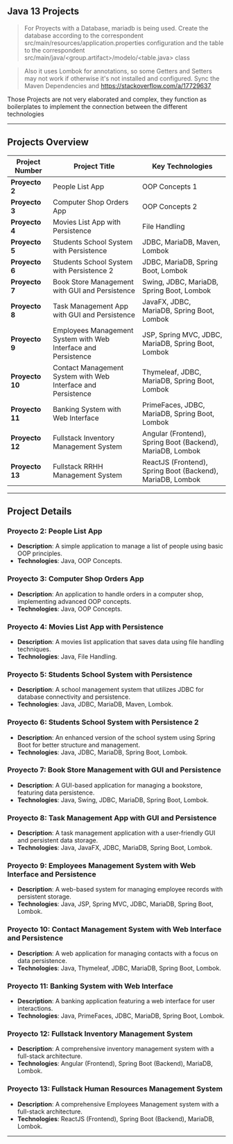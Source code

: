 
## Java 13 Projects

> For Proyects with a Database, mariadb is being used. 
Create the database according to the correspondent 
src/main/resources/application.properties configuration 
and the table to the correspondent 
src/main/java/<group.artifact>/modelo/<table.java> class  

> Also it uses Lombok for annotations, so some Getters and Setters may not work 
if otherwise it's not installed and configured. Sync the Maven Dependencies and 
https://stackoverflow.com/a/17729637

Those Projects are not very elaborated and complex, they function as boilerplates
to implement the connection between the different technologies

---

## Projects Overview

| Project Number | Project Title | Key Technologies |
|----------------|---------------|------------------|
| **Proyecto 2** | People List App | OOP Concepts 1 |
| **Proyecto 3** | Computer Shop Orders App | OOP Concepts 2 |
| **Proyecto 4** | Movies List App with Persistence | File Handling |
| **Proyecto 5** | Students School System with Persistence | JDBC, MariaDB, Maven, Lombok |
| **Proyecto 6** | Students School System with Persistence 2 | JDBC, MariaDB, Spring Boot, Lombok |
| **Proyecto 7** | Book Store Management with GUI and Persistence | Swing, JDBC, MariaDB, Spring Boot, Lombok |
| **Proyecto 8** | Task Management App with GUI and Persistence | JavaFX, JDBC, MariaDB, Spring Boot, Lombok |
| **Proyecto 9** | Employees Management System with Web Interface and Persistence | JSP, Spring MVC, JDBC, MariaDB, Spring Boot, Lombok |
| **Proyecto 10** | Contact Management System with Web Interface and Persistence | Thymeleaf, JDBC, MariaDB, Spring Boot, Lombok |
| **Proyecto 11** | Banking System with Web Interface | PrimeFaces, JDBC, MariaDB, Spring Boot, Lombok |
| **Proyecto 12** | Fullstack Inventory Management System | Angular (Frontend), Spring Boot (Backend), MariaDB, Lombok |
| **Proyecto 13** | Fullstack RRHH Management System | ReactJS (Frontend), Spring Boot (Backend), MariaDB, Lombok |

---

## Project Details

### Proyecto 2: People List App
- **Description**: A simple application to manage a list of people using basic OOP principles.
- **Technologies**: Java, OOP Concepts.

### Proyecto 3: Computer Shop Orders App
- **Description**: An application to handle orders in a computer shop, implementing advanced OOP concepts.
- **Technologies**: Java, OOP Concepts.

### Proyecto 4: Movies List App with Persistence
- **Description**: A movies list application that saves data using file handling techniques.
- **Technologies**: Java, File Handling.

### Proyecto 5: Students School System with Persistence
- **Description**: A school management system that utilizes JDBC for database connectivity and persistence.
- **Technologies**: Java, JDBC, MariaDB, Maven, Lombok.

### Proyecto 6: Students School System with Persistence 2
- **Description**: An enhanced version of the school system using Spring Boot for better structure and management.
- **Technologies**: Java, JDBC, MariaDB, Spring Boot, Lombok.

### Proyecto 7: Book Store Management with GUI and Persistence
- **Description**: A GUI-based application for managing a bookstore, featuring data persistence.
- **Technologies**: Java, Swing, JDBC, MariaDB, Spring Boot, Lombok.

### Proyecto 8: Task Management App with GUI and Persistence
- **Description**: A task management application with a user-friendly GUI and persistent data storage.
- **Technologies**: Java, JavaFX, JDBC, MariaDB, Spring Boot, Lombok.

### Proyecto 9: Employees Management System with Web Interface and Persistence
- **Description**: A web-based system for managing employee records with persistent storage.
- **Technologies**: Java, JSP, Spring MVC, JDBC, MariaDB, Spring Boot, Lombok.

### Proyecto 10: Contact Management System with Web Interface and Persistence
- **Description**: A web application for managing contacts with a focus on data persistence.
- **Technologies**: Java, Thymeleaf, JDBC, MariaDB, Spring Boot, Lombok.

### Proyecto 11: Banking System with Web Interface
- **Description**: A banking application featuring a web interface for user interactions.
- **Technologies**: Java, PrimeFaces, JDBC, MariaDB, Spring Boot, Lombok.

### Proyecto 12: Fullstack Inventory Management System
- **Description**: A comprehensive inventory management system with a full-stack architecture.
- **Technologies**: Angular (Frontend), Spring Boot (Backend), MariaDB, Lombok.

### Proyecto 13: Fullstack Human Resources Management System
- **Description**: A comprehensive Employees Management system with a full-stack architecture.
- **Technologies**: ReactJS (Frontend), Spring Boot (Backend), MariaDB, Lombok.
---
